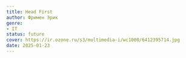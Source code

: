 ```yaml
---
title: Head First
author: Фримен Эрик
genre:
- IT
status: future
cover: https://ir.ozone.ru/s3/multimedia-i/wc1000/6412395714.jpg
date: 2025-01-23
---
```


